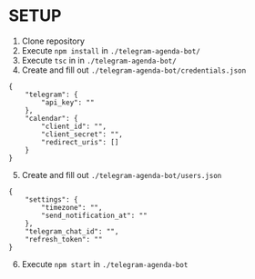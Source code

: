 # SETUP

1. Clone repository
2. Execute `npm install` in `./telegram-agenda-bot/`
3. Execute `tsc` in in `./telegram-agenda-bot/`
4. Create and fill out `./telegram-agenda-bot/credentials.json`

```
{
    "telegram": {
        "api_key": ""
    },
    "calendar": {
        "client_id": "",
        "client_secret": "",
        "redirect_uris": []
    }
}
```

5. Create and fill out `./telegram-agenda-bot/users.json`

```
{
    "settings": {
        "timezone": "",
        "send_notification_at": ""
    },
    "telegram_chat_id": "",
    "refresh_token": ""
}
```

6. Execute `npm start` in `./telegram-agenda-bot`